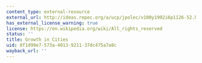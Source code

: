 ```yaml
---
content_type: external-resource
external_url: http://ideas.repec.org/a/ucp/jpolec/v100y1992i6p1126-52.html
has_external_license_warning: true
license: https://en.wikipedia.org/wiki/All_rights_reserved
status: ''
title: Growth in Cities
uid: 8f1d99e7-573a-4013-9211-37dc475a7a8c
wayback_url: ''
---
```

